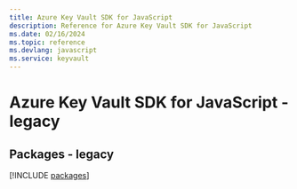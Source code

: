 ```yaml
---
title: Azure Key Vault SDK for JavaScript
description: Reference for Azure Key Vault SDK for JavaScript
ms.date: 02/16/2024
ms.topic: reference
ms.devlang: javascript
ms.service: keyvault
---
```

# Azure Key Vault SDK for JavaScript - legacy
## Packages - legacy
[!INCLUDE [packages](key-vault-index.md)]